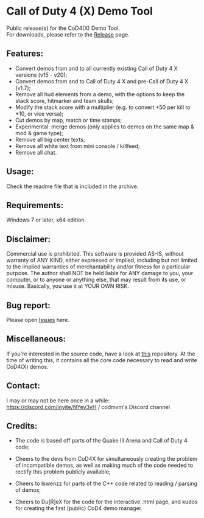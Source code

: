 # Call of Duty 4 (X) Demo Tool

Public release(s) for the CoD4(X) Demo Tool.  
For downloads, please refer to the [Release](https://github.com/Caball009/Call-of-Duty-4-X-Demo-Tool/releases) page.

## Features:

- Convert demos from and to all currently existing Call of Duty 4 X versions (v15 - v20);
- Convert demos from and to Call of Duty 4 X and pre-Call of Duty 4 X (v1.7);
- Remove all hud elements from a demo, with the options to keep the stack score, hitmarker and team skulls;
- Modify the stack score with a multiplier (e.g. to convert +50 per kill to +10, or vice versa);
- Cut demos by map, match or time stamps;
- Experimental: merge demos (only applies to demos on the same map & mod & game type);
- Remove all big center texts;
- Remove all white text from mini console / killfeed;
- Remove all chat.

## Usage:

Check the readme file that is included in the archive.

## Requirements:

Windows 7 or later, x64 edition.

## Disclaimer:

Commercial use is prohibited. This software is provided AS-IS, without warranty of ANY KIND,
either expressed or implied, including but not limited to the implied
warranties of merchantability and/or fitness for a particular purpose.
The author shall NOT be held liable for ANY damage to you, your
computer, or to anyone or anything else, that may result from its use,
or misuse. Basically, you use it at YOUR OWN RISK.

## Bug report:

Please open [Issues](https://github.com/Caball009/Call-of-Duty-4-X-Demo-Tool/issues) here.

## Miscellaneous:

If you're interested in the source code, have a look at [this](https://github.com/Iswenzz/CoD4-DM1) repository. At the time of writing this, it contains all the core code necessary to read and write CoD4(X) demos.

## Contact:

I may or may not be here once in a while: https://discord.com/invite/NYey3vH / codmvm's Discord channel

## Credits:

- The code is based off parts of the Quake III Arena and Call of Duty 4 code;

- Cheers to the devs from CoD4X for simultaneously creating the problem of incompatible demos, as well as making much of the code needed to rectify this problem publicly available;  
- Cheers to Iswenzz for parts of the C++ code related to reading / parsing of demos;  
- Cheers to Du[R]eX for the code for the interactive .html page, and kudos for creating the first (public) CoD4 demo manager.
